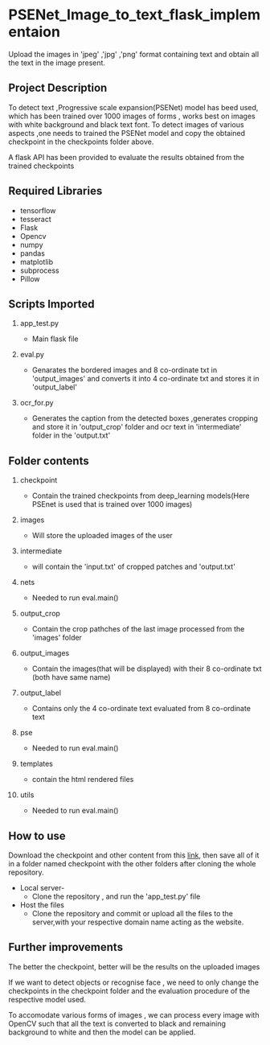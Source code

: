 # PSENet_Image_to_text_flask_implementaion
Upload the images in 'jpeg' ,'jpg' ,'png' format containing text and obtain all the text in the image present.

## Project Description
To detect text ,Progressive scale expansion(PSENet) model has beed used, which has been trained over 1000 images of forms , works best on images with white background and black text font. To detect images of various aspects ,one needs to trained the PSENet model and copy the obtained checkpoint in the checkpoints folder above.

A flask API has been provided to evaluate the results obtained from the trained checkpoints

## Required Libraries

- tensorflow
- tesseract
- Flask
- Opencv
- numpy
- pandas
- matplotlib
- subprocess
- Pillow

##  Scripts Imported
1. app_test.py 
   - Main flask file
 
2. eval.py 
   - Genarates the bordered images and 8 co-ordinate txt in 'output_images' and converts it into 4 co-ordinate txt and stores it in 'output_label'

3. ocr_for.py 
   - Generates the caption from the detected boxes ,generates cropping and store it in 'output_crop' folder and ocr text in 'intermediate' folder in the 'output.txt'

## Folder contents
1. checkpoint 
   - Contain the trained checkpoints from deep_learning models(Here PSEnet is used that is trained over 1000 images)

2. images 
   - Will store the uploaded images of the user

3. intermediate 
   - will contain the 'input.txt' of cropped patches and 'output.txt'

4. nets 
   - Needed to run eval.main() 

5. output_crop 
   - Contain the crop pathches of the last image processed from the 'images' folder

6. output_images 
   - Contain the images(that will be displayed) with their 8 co-ordinate txt (both have same name)

7. output_label 
   - Contains only the 4 co-ordinate text evaluated from 8 co-ordinate text

8. pse 
   - Needed to run eval.main()

9. templates 
   - contain the html rendered files 

10. utils 
    - Needed to run eval.main()

## How to use 

Download the checkpoint and other content from this [link](https://drive.google.com/open?id=1I8jo4sRZg3DWBy1jcgaekDo5piUgNSdk),
then save all of it in a folder named checkpoint with the other folders after cloning the whole repository.
   - Local server-
     - Clone the repository , and run the 'app_test.py' file
   - Host the files
     - Clone the repository and commit or upload all the files to the server,with your respective domain name acting as the website. 

## Further improvements
The better the checkpoint, better will be the results on the uploaded images

If we want to detect objects or recognise face , we need to only change the checkpoints in the checkpoint folder and the evaluation procedure of the respective model used.

To accomodate various forms of images , we can process every image with OpenCV such that all the text is converted to black and remaining background to white and then the model can be applied.
